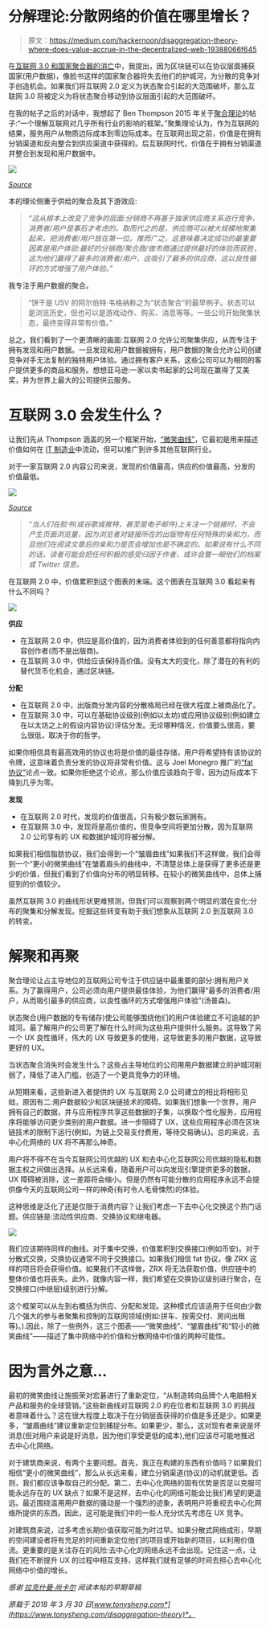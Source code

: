 # 分解理论:分散网络的价值在哪里增长？

> 原文：<https://medium.com/hackernoon/disaggregation-theory-where-does-value-accrue-in-the-decentralized-web-19388066f645>

在[互联网 3.0 和国家聚合器的消亡](https://www.tonysheng.com/stateful-protocols)中，我提出，因为区块链可以在协议层面捕获国家(用户数据)，像脸书这样的国家聚合器将失去他们的护城河，为分散的竞争对手创造机会。如果我们将互联网 2.0 定义为状态聚合引起的大范围破坏，那么互联网 3.0 将被定义为将状态聚合移动到协议层面引起的大范围破坏。

在我的帖子之后的对话中，我想起了 Ben Thompson 2015 年关于[聚合理论](https://stratechery.com/2015/aggregation-theory/)的帖子:“一个理解互联网对几乎所有行业的影响的框架。”聚集理论认为，作为互联网的结果，服务用户从物质边际成本到零边际成本。在互联网出现之前，价值是在拥有分销渠道和反向整合到供应渠道中获得的。后互联网时代，价值在于拥有分销渠道并整合到发现和用户数据中。

![](img/60483275342c111df6284cb1464966bb.png)

[*Source*](https://stratechery.com/2015/aggregation-theory/)

本的理论侧重于供给的聚合及其下游效应:

> *“这从根本上改变了竞争的层面:分销商不再基于独家供应商关系进行竞争，消费者/用户是事后才考虑的。取而代之的是，供应商可以被大规模地聚集起来，把消费者/用户放在第一位。推而广之，这意味着决定成功的最重要因素是用户体验:最好的分销商/聚合商/做市商通过提供最好的体验而获胜，这为他们赢得了最多的消费者/用户，这吸引了最多的供应商，这以良性循环的方式增强了用户体验。”*

我专注于用户数据的聚合。

> “饼干是 USV 的阿尔伯特·韦格纳称之为“状态聚合”的最早例子。状态可以是浏览历史，但也可以是游戏动作、购买、消息等等。一些公司开始聚集状态，最终变得非常有价值。”

总之，我们看到了一个更清晰的画面:互联网 2.0 允许公司聚集供应，从而专注于拥有发现和用户数据。一旦发现和用户数据被拥有，用户数据的聚合允许公司创建竞争对手无法复制的独特用户体验。通过拥有客户关系，这些公司可以为相同的客户提供更多的商品和服务。想想亚马逊:一家以卖书起家的公司现在赢得了艾美奖，并为世界上最大的公司提供云服务。

# 互联网 3.0 会发生什么？

让我们先从 Thompson 涵盖的另一个框架开始，[“微笑曲线”](https://stratechery.com/2014/publishers-smiling-curve/)，它最初是用来描述价值如何在 [IT 制造业](https://en.wikipedia.org/wiki/Smiling_curve)中流动，但可以推广到许多其他互联网行业。

对于一家互联网 2.0 内容公司来说，发现的价值最高，供应的价值最高，分发的价值最低。

![](img/bba7113759192c9e2a984086433ad056.png)

[*Source*](https://stratechery.com/2014/publishers-smiling-curve/)

> *“当人们在脸书(或谷歌或推特，甚至是电子邮件)上关注一个链接时，不会产生页面浏览量，因为浏览者对链接所在的出版物有任何特殊的亲和力，而且他们在阅读文章后的亲和力是否会增加也是不确定的。如果说有什么不同的话，读者可能会把任何积极的感受归因于作者，或许会瞥一眼他们的档案或 Twitter 信息。*

在互联网 2.0 中，价值累积到这个图表的末端。这个图表在互联网 3.0 看起来有什么不同吗？

![](img/40f1998ac9f0b6277ef3409ead92b59f.png)

**供应**

*   在互联网 2.0 中，供应是高价值的，因为消费者体验到的任何善意都将指向内容创作者(而不是出版商)。
*   在互联网 3.0 中，供给应该保持高价值。没有太大的变化，除了潜在的有利的替代货币化机会，通过区块链。

**分配**

*   在互联网 2.0 中，出版商分发内容的分散格局已经在很大程度上被商品化了。
*   在互联网 3.0 中，可以在基础协议级别(例如以太坊)或应用协议级别(例如建立在以太坊之上的假设内容协议)评估分发。无论哪种情况，价值要么很高，要么很低，取决于你的哲学。

如果你相信具有最高效用的协议也将是价值的最佳存储，用户将希望持有该协议的令牌，这意味着负责分发的协议将非常有价值。这与 Joel Monegro 推广的[“fat 协议”](http://www.usv.com/blog/fat-protocols)论点一致。如果你拒绝这个论点，那么价值应该趋向于零，因为边际成本下降到几乎为零。

**发现**

*   在互联网 2.0 时代，发现的价值很高，只有极少数玩家拥有。
*   在互联网 3.0 中，发现将是高价值的，但竞争空间将更加分散，因为互联网 2.0 公司享有的 UX 和数据护城河将被分解。

如果我们相信脂肪协议，我们会得到一个“皱眉曲线”如果我们不这样做，我们会得到一个“更小的微笑曲线”在皱着眉头的曲线中，不清楚总体上是获得了更多还是更少的价值，但我们看到了价值向分布的明显转移。在较小的微笑曲线中，总体上捕捉到的价值较少。

虽然互联网 3.0 的曲线形状更难预测，但我们可以观察到两个明显的潜在变化:分布的聚集和分解发现。挖掘这些转变有助于我们想象从互联网 2.0 到互联网 3.0 的转变。

# 解聚和再聚

聚合理论让占主导地位的互联网公司专注于供应链中最重要的部分:拥有用户关系。为了赢得用户，公司必须向用户提供最佳体验，为他们赢得“最多的消费者/用户，从而吸引最多的供应商，以良性循环的方式增强用户体验”(汤普森)。

状态聚合(用户数据的专有储存)使公司能够围绕他们的用户体验建立不可逾越的护城河。最了解用户的公司更了解在什么时间为这些用户提供什么服务。这导致了另一个 UX 良性循环，伟大的 UX 导致更多的使用，这导致更多的用户数据，这导致更好的 UX。

当状态聚合消失时会发生什么？这些占主导地位的公司用用户数据建立的护城河削弱了，降低了进入门槛，创造了一个更具竞争力的环境。

从短期来看，这些新进入者提供的 UX 与互联网 2.0 公司建立的相比将相形见绌，原因有二:用户数据较少和区块链技术的障碍。如果我们想象一个世界，用户拥有自己的数据，并与应用程序共享这些数据的子集，以换取个性化服务，应用程序将能够访问更少类别的用户数据。进一步阻碍了 UX，这些应用程序必须在区块链技术的限制下运行(例如，为链上交易支付费用，等待交易确认)。总的来说，去中心化网络的 UX 将不再那么神奇。

用户将不得不在当今互联网公司优越的 UX 和去中心化互联网公司优越的隐私和数据主权之间做出选择。从长远来看，随着用户可以向发现引擎提供更多的数据，UX 障碍被消除，这一差距将会缩小。但是仍然有可能分散的应用程序永远不会提供像今天的互联网公司一样的神奇(有时令人毛骨悚然)的体验。

这种思维是泛化了还是仅限于消费内容？让我们考虑一下去中心化交换这个热门话题。供应链是:流动性供应商、交换协议和继电器。

![](img/a5a332debb19e3134ecf40b4ca7a3d34.png)

我们应该期待同样的曲线。对于集中交换，价值累积到交换接口(例如币安)。对于分散式交换，交换协议通常不同于交换接口。如果我们相信 fat 协议，像 ZRX 这样的项目将会获得价值。如果我们不这样做，ZRX 将无法获取价值，供应链中的整体价值也将丧失。此外，就像内容一样，我们希望在交换协议级别进行聚合，在交换接口(中继层)级别进行分解。

这个框架可以从左到右概括为供应、分配和发现。这种模式应该适用于任何由少数几个强大的参与者聚集和控制的互联网领域(例如:拼车、按需交付、房间出租等)。).因此，除了一些例外，这三个图表——“微笑曲线”、“皱眉曲线”和“较小的微笑曲线”——描述了集中网络中的价值和分散网络中价值的两种可能性。

# 因为言外之意…

最初的微笑曲线让施振荣对宏碁进行了重新定位，“从制造转向品牌个人电脑相关产品和服务的全球营销。”这些新曲线对互联网 2.0 的在位者和互联网 3.0 的挑战者意味着什么？这在很大程度上取决于在分销层面获得的价值是多还是少。如果更多，“皱眉曲线”建议重新定位到捕捉分布。如果更少，那么，这对现有者来说是坏消息(但对用户来说是好消息，因为他们享受更低的成本),他们应该尽可能地推迟去中心化网络。

对于建筑商来说，有两个主要问题。首先，我正在构建的东西有价值吗？如果我们相信“更小的微笑曲线”，那么从长远来看，建立分销渠道(协议)的动机就更低。否则，我们都应该争取自己的分配。第二，去中心化网络的固有优势是否足以克服可能永远存在的 UX 缺点？如果不是这样，去中心化的网络可能会比我们希望的更遥远。最近围绕滥用用户数据的骚动是一个强烈的迹象，表明用户将重视去中心化网络所提供的东西。因此，这可能是我们中的一些人充分优先考虑在 UX 竞争。

对建筑商来说，过多考虑长期价值获取可能为时过早。如果分散式网络成形，早期的空间建设者将有充足的时间重新定位他们的项目或开始新的项目，以利用价值流。更重要的是关注存在的风险:去中心化的网络永远不会出现。记住这一点，让我们在不断提升 UX 的过程中相互支持，这样我们就有足够的时间去担心去中心化网络中价值的增长。

*感谢* [*拉克什曼·尚卡尔*](http://twitter.com/lakshmansankar) *阅读本帖的早期草稿*

*原载于 2018 年 3 月 30 日*[*www.tonysheng.com*](https://www.tonysheng.com/disaggregation-theory)*。*